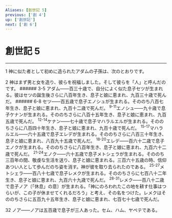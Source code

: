 ```yaml
---
Aliases: [創世記 5]
previous: ['創 4']
up: ['創世記']
next: ['創 6']
---
```

# 創世記 5

***




1 
神に似た者として初めに造られたアダムの子孫は、次のとおりです。 



2 
神はまず男と女を造り、彼らを祝福しました。そして彼らを「人」と呼んだのです。 ###### 3-5 アダム――百三十歳で、自分によく似た息子セツが生まれる。彼はセツの誕生後さらに八百年生き、息子と娘に恵まれ、九百三十歳で死んだ。 ###### 6-8 セツ――百五歳で息子エノシュが生まれる。そののち八百七年生き、息子と娘に恵まれ、九百十二歳で死んだ。 <sup class="versenum">9-11</sup>エノシュ――九十歳で息子ケナンが生まれる。そののちさらに八百十五年生き、息子と娘に恵まれ、九百五歳で死んだ。 <sup class="versenum">12-14</sup>ケナン――七十歳で息子マハラルエルが生まれる。そののちさらに八百四十年生き、息子と娘に恵まれ、九百十歳で死んだ。 <sup class="versenum">15-17</sup>マハラルエル――六十五歳で息子エレデが生まれる。そののちさらに八百三十年生き、息子と娘に恵まれ、八百九十五歳で死んだ。 <sup class="versenum">18-20</sup>エレデ――百六十二歳で息子エノクが生まれる。そののちさらに八百年生き、息子と娘に恵まれ、九百六十二歳で死んだ。 <sup class="versenum">21-24</sup>エノク――六十五歳で息子メトシェラが生まれる。そののち三百年の間、敬虔な生活を送り、息子と娘に恵まれる。三百六十五歳の時、信仰あつい人として歩んだのち姿を消す。神が彼を取り去られたのである。 <sup class="versenum">25-27</sup>メトシェラ――百八十七歳で息子レメクが生まれる。そののちさらに七百八十二年生き、息子と娘に恵まれ、九百六十九歳で死んだ。 <sup class="versenum">28-31</sup>レメク――百八十二歳で息子ノア〔「休息」の意〕が生まれる。「神にのろわれたこの地を耕す仕事はつらいが、この子が休ませてくれるだろう」と考え、その名をつけた。レメクはそののちさらに五百九十五年生き、息子と娘に恵まれ、七百七十七歳で死んだ。 



32 
ノア――ノアは五百歳で息子が三人あった。セム、ハム、ヤペテである。

